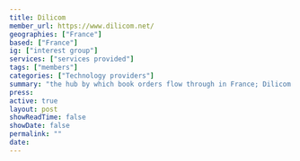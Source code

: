 ```yaml
---
title: Dilicom
member_url: https://www.dilicom.net/
geographies: ["France"]
based: ["France"]
ig: ["interest group"] 
services: ["services provided"] 
tags: ["members"]
categories: ["Technology providers"]
summary: "the hub by which book orders flow through in France; Dilicom also manages the B2B exchanges related to the national ebook lending solution Prêt Numérique en Bibliothèque."
press:
active: true
layout: post
showReadTime: false
showDate: false
permalink: ""
date: 
---
```

